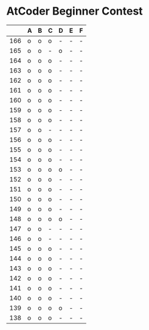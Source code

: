 # AtCoder Beginner Contest

|     |  A  |  B  |  C  |  D  |  E  |  F  |
| --- | --- | --- | --- | --- | --- | --- |
| 166 |  o  |  o  |  o  |  -  |  -  |  -  |
| 165 |  o  |  o  |  -  |  o  |  -  |  -  |
| 164 |  o  |  o  |  o  |  -  |  -  |  -  |
| 163 |  o  |  o  |  o  |  -  |  -  |  -  |
| 162 |  o  |  o  |  o  |  -  |  -  |  -  |
| 161 |  o  |  o  |  o  |  -  |  -  |  -  |
| 160 |  o  |  o  |  o  |  -  |  -  |  -  |
| 159 |  o  |  o  |  o  |  -  |  -  |  -  |
| 158 |  o  |  o  |  o  |  -  |  -  |  -  |
| 157 |  o  |  o  |  -  |  -  |  -  |  -  |
| 156 |  o  |  o  |  o  |  -  |  -  |  -  |
| 155 |  o  |  o  |  o  |  -  |  -  |  -  |
| 154 |  o  |  o  |  o  |  -  |  -  |  -  |
| 153 |  o  |  o  |  o  |  o  |  -  |  -  |
| 152 |  o  |  o  |  o  |  -  |  -  |  -  |
| 151 |  o  |  o  |  o  |  -  |  -  |  -  |
| 150 |  o  |  o  |  o  |  -  |  -  |  -  |
| 149 |  o  |  o  |  o  |  -  |  -  |  -  |
| 148 |  o  |  o  |  o  |  o  |  -  |  -  |
| 147 |  o  |  o  |  -  |  -  |  -  |  -  |
| 146 |  o  |  o  |  -  |  -  |  -  |  -  |
| 145 |  o  |  o  |  o  |  -  |  -  |  -  |
| 144 |  o  |  o  |  o  |  -  |  -  |  -  |
| 143 |  o  |  o  |  o  |  -  |  -  |  -  |
| 142 |  o  |  o  |  o  |  -  |  -  |  -  |
| 141 |  o  |  o  |  o  |  -  |  -  |  -  |
| 140 |  o  |  o  |  o  |  -  |  -  |  -  |
| 139 |  o  |  o  |  o  |  o  |  -  |  -  |
| 138 |  o  |  o  |  o  |  -  |  -  |  -  |